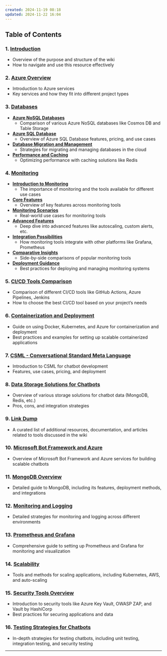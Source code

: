 ```yaml
---
created: 2024-11-19 08:18
updated: 2024-11-22 16:04
---
```


## Table of Contents

### 1. [Introduction](./docs/introduction.md)
   - Overview of the purpose and structure of the wiki
   - How to navigate and use this resource effectively

### 2. [Azure Overview](./docs/Azure_overview.md)
   - Introduction to Azure services
   - Key services and how they fit into different project types

### 3. [Databases](./docs/Databases/)
   - **[Azure NoSQL Databases](./docs/Databases/Azure_NoSQL_Databases.md)**
     - Comparison of various Azure NoSQL databases like Cosmos DB and Table Storage
   - **[Azure SQL Database](./docs/Databases/Azure_SQL_Database.md)**
     - Overview of Azure SQL Database features, pricing, and use cases
   - **[Database Migration and Management](./docs/Databases/Database_Migration_and_Management.md)**
     - Strategies for migrating and managing databases in the cloud
   - **[Performance and Caching](Performance_Optimization_and_Caching.md)**
     - Optimizing performance with caching solutions like Redis

### 4. [Monitoring](./docs/Monitoring/)
   - **[Introduction to Monitoring](./docs/Monitoring/1-introduction.md)**
     - The importance of monitoring and the tools available for different use cases
   - **[Core Features](Core_Features.md)**
     - Overview of key features across monitoring tools
   - **[Monitoring Scenarios](Monitoring_Scenarios.md)**
     - Real-world use cases for monitoring tools
   - **[Advanced Features](Advanced_Features.md)**
     - Deep dive into advanced features like autoscaling, custom alerts, etc.
   - **[Integration Possibilities](Integration_Possibilities.md)**
     - How monitoring tools integrate with other platforms like Grafana, Prometheus
   - **[Comparative Insights](Comparative_Insights.md)**
     - Side-by-side comparisons of popular monitoring tools
   - **[Deployment Guidance](Deployment_Guidance.md)**
     - Best practices for deploying and managing monitoring systems

### 5. [CI/CD Tools Comparison](CI-CD_Tools_Comparison.md)
   - Comparison of different CI/CD tools like GitHub Actions, Azure Pipelines, Jenkins
   - How to choose the best CI/CD tool based on your project’s needs

### 6. [Containerization and Deployment](Docker_and_Kubernetes.md)
   - Guide on using Docker, Kubernetes, and Azure for containerization and deployment
   - Best practices and examples for setting up scalable containerized applications

### 7. [CSML - Conversational Standard Meta Language](CSML_Overview.md)
   - Introduction to CSML for chatbot development
   - Features, use cases, pricing, and deployment

### 8. [Data Storage Solutions for Chatbots](Data_Storage_Solutions_for_Chatbots.md)
   - Overview of various storage solutions for chatbot data (MongoDB, Redis, etc.)
   - Pros, cons, and integration strategies

### 9. [Link Dump](Link_Dump.md)
   - A curated list of additional resources, documentation, and articles related to tools discussed in the wiki

### 10. [Microsoft Bot Framework and Azure](Microsoft_Bot_Framework_and_Azure.md)
   - Overview of Microsoft Bot Framework and Azure services for building scalable chatbots

### 11. [MongoDB Overview](./docs/MongoDB_Overview.md)
   - Detailed guide to MongoDB, including its features, deployment methods, and integrations

### 12. [Monitoring and Logging](Monitoring_and_Logging.md)
   - Detailed strategies for monitoring and logging across different environments

### 13. [Prometheus and Grafana](Prometheus_and_Grafana.md)
   - Comprehensive guide to setting up Prometheus and Grafana for monitoring and visualization

### 14. [Scalability](Scalability.md)
   - Tools and methods for scaling applications, including Kubernetes, AWS, and auto-scaling

### 15. [Security Tools Overview](Security_Tools_Overview.md)
   - Introduction to security tools like Azure Key Vault, OWASP ZAP, and Vault by HashiCorp
   - Best practices for securing applications and data

### 16. [Testing Strategies for Chatbots](./docs/Testing_Strategies_for_Chatbots.md)
   - In-depth strategies for testing chatbots, including unit testing, integration testing, and security testing

---
